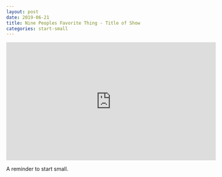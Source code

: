 ```yaml
---
layout: post
date: 2019-06-21
title: Nine Peoples Favorite Thing - Title of Show
categories: start-small
---
```


<iframe width="560" height="315" src="https://www.youtube.com/embed/Tbuy9BR6WdQ" frameborder="0" allow="accelerometer; autoplay; encrypted-media; gyroscope; picture-in-picture" allowfullscreen></iframe>

A reminder to start small.
